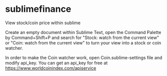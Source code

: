 # sublimefinance
View stock/coin price within sublime

Create an empty document within Sublime Text, open the Command Palette by Command+Shift+P and search for "Stock: watch from the current view" or "Coin: watch from the current view" to turn your view into a stock or coin watcher.

In order to make the Coin watcher work, open Coin.sublime-settings file and modify api_key. You can get an api_key for free at https://www.worldcoinindex.com/apiservice

